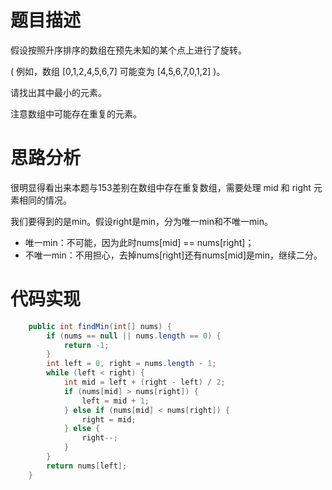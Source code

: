 # 题目描述
假设按照升序排序的数组在预先未知的某个点上进行了旋转。

( 例如，数组 [0,1,2,4,5,6,7] 可能变为 [4,5,6,7,0,1,2] )。

请找出其中最小的元素。

注意数组中可能存在重复的元素。

# 思路分析
很明显得看出来本题与153差别在数组中存在重复数组，需要处理 mid 和 right 元素相同的情况。

我们要得到的是min。假设right是min，分为唯一min和不唯一min。
- 唯一min：不可能，因为此时nums[mid] == nums[right]；
- 不唯一min：不用担心，去掉nums[right]还有nums[mid]是min，继续二分。

# 代码实现
```java
    public int findMin(int[] nums) {
        if (nums == null || nums.length == 0) {
            return -1;
        }
        int left = 0, right = nums.length - 1;
        while (left < right) {
            int mid = left + (right - left) / 2;
            if (nums[mid] > nums[right]) {
                left = mid + 1;
            } else if (nums[mid] < nums[right]) {
                right = mid;
            } else {
                right--;
            }
        }
        return nums[left];
    }
```